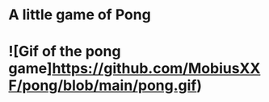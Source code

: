 # A little game of Pong
#
# ![Gif of the pong game]https://github.com/MobiusXXF/pong/blob/main/pong.gif)
